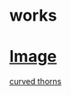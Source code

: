 # works

# [Image](src)
[curved thorns](https://lekstm.github.io/sketches/sketch_210518d_curved_thorns/index.html)
